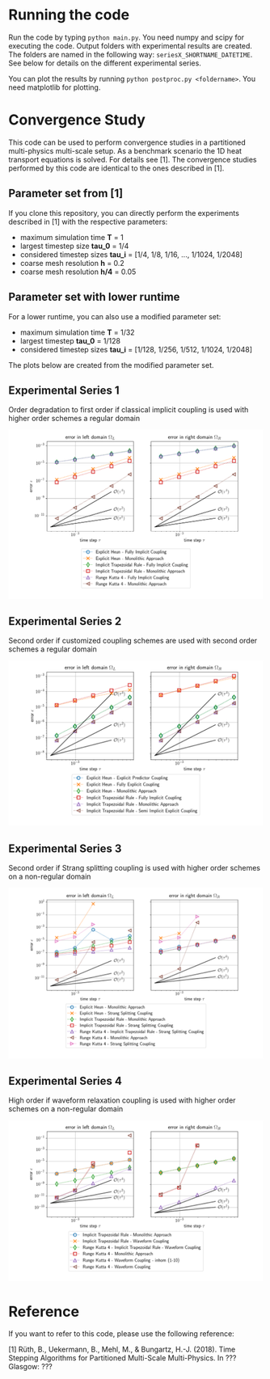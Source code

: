 # Running the code

Run the code by typing ```python main.py```. You need numpy and scipy for executing the code. Output folders with experimental results are created. The folders are named in the following way: ```seriesX_SHORTNAME_DATETIME```. See below for details on the different experimental series.

You can plot the results by running ```python postproc.py <foldername>```. You need matplotlib for plotting.

# Convergence Study

This code can be used to perform convergence studies in a partitioned multi-physics multi-scale setup. As a benchmark scenario the 1D heat transport equations is solved. For details see [1]. The convergence studies performed by this code are identical to the ones described in [1]. 

## Parameter set from [1]

If you clone this repository, you can directly perform the experiments described in [1] with the respective parameters:

* maximum simulation time **T** = 1
* largest timestep size **tau_0** = 1/4
* considered timestep sizes **tau_i** = [1/4, 1/8, 1/16, ..., 1/1024, 1/2048]
* coarse mesh resolution **h** = 0.2
* coarse mesh resolution **h/4** = 0.05

## Parameter set with lower runtime

For a lower runtime, you can also use a modified parameter set:

* maximum simulation time **T** = 1/32
* largest timestep **tau_0** = 1/128
* considered timestep sizes **tau_i** = [1/128, 1/256, 1/512, 1/1024, 1/2048]

The plots below are created from the modified parameter set.

## Experimental Series 1

Order degradation to first order if classical implicit coupling is used with higher order schemes a regular domain

![](./series1.png)

## Experimental Series 2

Second order if customized coupling schemes are used with second order schemes a regular domain

![](./series2.png)

## Experimental Series 3

Second order if Strang splitting coupling is used with higher order schemes on a non-regular domain

![](./series3.png)

## Experimental Series 4

High order if waveform relaxation coupling is used with higher order schemes on a non-regular domain

![](./series4.png)

# Reference

If you want to refer to this code, please use the following reference:

[1] Rüth, B., Uekermann, B., Mehl, M., & Bungartz, H.-J. (2018). Time Stepping Algorithms for Partitioned Multi-Scale Multi-Physics. In ??? Glasgow: ???
